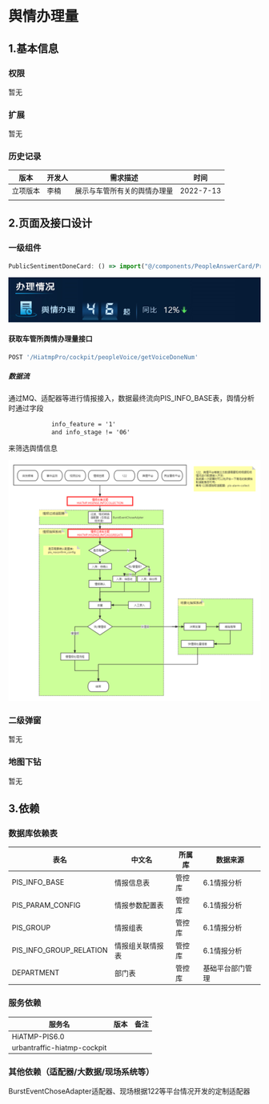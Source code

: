 # 舆情办理量

## 1.基本信息

### 权限

暂无

### 扩展

暂无

### 历史记录

| 版本     | 开发人 | 需求描述                     | 时间      |
| -------- | ------ | ---------------------------- | --------- |
| 立项版本 | 李楠   | 展示与车管所有关的舆情办理量 | 2022-7-13 |
|          |        |                              |           |

## 2.页面及接口设计

### 一级组件

```javascript
PublicSentimentDoneCard: () => import("@/components/PeopleAnswerCard/PreachDoneCard"), // 办理情况
```

![1657627292717](assets\1657627292717.png)

#### 获取车管所舆情办理量接口

```javascript
POST '/HiatmpPro/cockpit/peopleVoice/getVoiceDoneNum'
```

##### 数据流

通过MQ、适配器等进行情报接入，数据最终流向PIS_INFO_BASE表，舆情分析时通过字段

```
            info_feature = '1'
            and info_stage != '06'
```

来筛选舆情信息

![管控情报数据流向图](assets/1234567.png)

### 二级弹窗

暂无

### 地图下钻

暂无

## 3.依赖

### 数据库依赖表

| 表名                    | 中文名           | 所属库 | 数据来源         |
| ----------------------- | ---------------- | ------ | ---------------- |
| PIS_INFO_BASE           | 情报信息表       | 管控库 | 6.1情报分析      |
| PIS_PARAM_CONFIG        | 情报参数配置表   | 管控库 | 6.1情报分析      |
| PIS_GROUP               | 情报组表         | 管控库 | 6.1情报分析      |
| PIS_INFO_GROUP_RELATION | 情报组关联情报表 | 管控库 | 6.1情报分析      |
| DEPARTMENT              | 部门表           | 管控库 | 基础平台部门管理 |

### 服务依赖

| 服务名                      | 版本 | 备注 |
| --------------------------- | ---- | ---- |
| HiATMP-PIS6.0               |      |      |
| urbantraffic-hiatmp-cockpit |      |      |

### 其他依赖（适配器/大数据/现场系统等）

BurstEventChoseAdapter适配器、现场根据122等平台情况开发的定制适配器